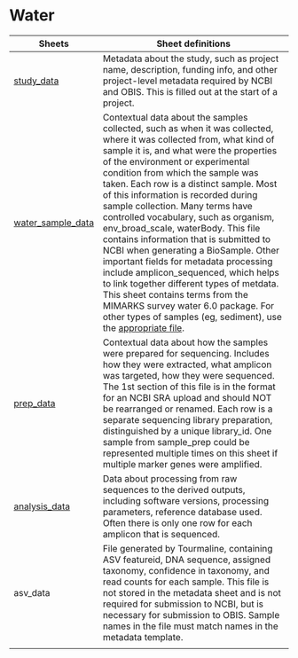 # Water  

| Sheets | Sheet definitions |
|---|---|
| [study_data](https://noaa-omics-templates.readthedocs.io/en/latest/study-data.html) | Metadata about the study, such as project name, description, funding info, and other project-level metadata required by NCBI and OBIS. This is filled out at the start of a project. |
| [water_sample_data](https://noaa-omics-templates.readthedocs.io/en/latest/water-sample-data.html) | Contextual data about the samples collected, such as when it was collected, where it was collected from, what kind of sample it is, and what were the properties of the environment or experimental condition from which the sample was taken. Each row is a distinct sample. Most of this information is recorded during sample collection. Many terms have controlled vocabulary, such as organism, env_broad_scale, waterBody. This file contains information that is submitted to NCBI when generating a BioSample. Other important fields for metadata processing include amplicon_sequenced, which helps to link together different types of metdata. This sheet contains terms from the MIMARKS survey water 6.0 package. For other types of samples (eg, sediment), use the [appropriate file](https://noaa-omics-templates.readthedocs.io/en/latest/index.html#environmental-sample-templates). |
| [prep_data](https://noaa-omics-templates.readthedocs.io/en/latest/prep-data.html) | Contextual data about how the samples were prepared for sequencing. Includes how they were extracted, what amplicon was targeted, how they were sequenced.  The 1st section of this file is in the format for an NCBI SRA upload and should NOT be rearranged or renamed. Each row is a separate sequencing library preparation, distinguished by a unique library_id. One sample from sample_prep could be represented multiple times on this sheet if multiple marker genes were amplified. |
| [analysis_data](https://noaa-omics-templates.readthedocs.io/en/latest/analysis-data.html) | Data about processing from raw sequences to the derived outputs, including software versions, processing parameters, reference database used. Often there is only one row for each amplicon that is sequenced. |
| asv_data | File generated by Tourmaline, containing ASV featureid, DNA sequence, assigned taxonomy, confidence in taxonomy, and read counts for each sample. This file is not stored in the metadata sheet and is not required for submission to NCBI, but is necessary for submission to OBIS. Sample names in the file must match names in the metadata template. |
|  |  |
